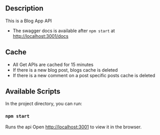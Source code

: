 ## Description

This is a Blog App API
- The swagger docs is available after `npm start` at [http://localhost:3001/docs](http://localhost:3001/docs) 

## Cache

- All Get APIs are cached for 15 minutes
- If there is a new blog post, blogs cache is deleted
- If there is a new comment on a post specific posts cache is deleted

## Available Scripts

In the project directory, you can run:

### `npm start`

Runs the api 
Open [http://localhost:3001](http://localhost:3001) to view it in the browser.



